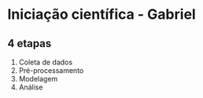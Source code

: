 # Iniciação científica - Gabriel

## 4 etapas

1. Coleta de dados
2. Pré-processamento
3. Modelagem
4. Análise
